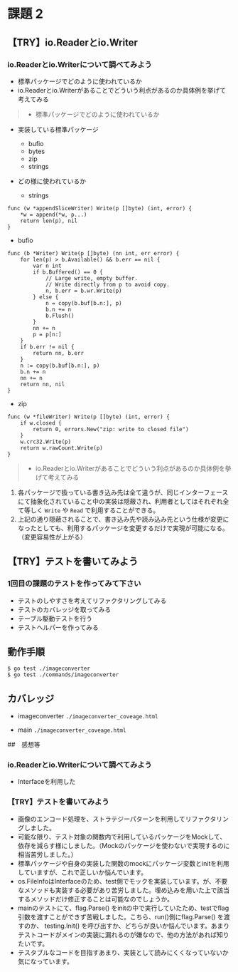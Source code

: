 #  課題 2

## 【TRY】io.Readerとio.Writer

### io.Readerとio.Writerについて調べてみよう

- 標準パッケージでどのように使われているか
- io.Readerとio.Writerがあることでどういう利点があるのか具体例を挙げて考えてみる

> - 標準パッケージでどのように使われているか

- 実装している標準パッケージ
  - bufio
  - bytes
  - zip
  - strings
 
- どの様に使われているか
  - strings
  
```
func (w *appendSliceWriter) Write(p []byte) (int, error) {
	*w = append(*w, p...)
	return len(p), nil
}
```

  - bufio
  
```
func (b *Writer) Write(p []byte) (nn int, err error) {
	for len(p) > b.Available() && b.err == nil {
		var n int
		if b.Buffered() == 0 {
			// Large write, empty buffer.
			// Write directly from p to avoid copy.
			n, b.err = b.wr.Write(p)
		} else {
			n = copy(b.buf[b.n:], p)
			b.n += n
			b.Flush()
		}
		nn += n
		p = p[n:]
	}
	if b.err != nil {
		return nn, b.err
	}
	n := copy(b.buf[b.n:], p)
	b.n += n
	nn += n
	return nn, nil
}
```

  - zip
  
```
func (w *fileWriter) Write(p []byte) (int, error) {
	if w.closed {
		return 0, errors.New("zip: write to closed file")
	}
	w.crc32.Write(p)
	return w.rawCount.Write(p)
}
```

> - io.Readerとio.Writerがあることでどういう利点があるのか具体例を挙げて考えてみる

1. 各パッケージで扱っている書き込み先は全て違うが、同じインターフェースにて抽象化されていること中の実装は隠蔽され、利用者としてはそれぞれ全て等しく `Write` や `Read` で利用することができる。
2. 上記の通り隠蔽されることで、書き込み先や読み込み先という仕様が変更になったとしても、利用するパッケージを変更するだけで実現が可能になる。（変更容易性が上がる）

## 【TRY】テストを書いてみよう

### 1回目の課題のテストを作ってみて下さい
- テストのしやすさを考えてリファクタリングしてみる
- テストのカバレッジを取ってみる
- テーブル駆動テストを行う
- テストヘルパーを作ってみる

## 動作手順

```
$ go test ./imageconverter
$ go test ./commands/imageconverter
```

## カバレッジ

- imageconverter
`./imageconverter_coveage.html`

- main
`./imageconverter_coveage.html`

##　感想等

### io.Readerとio.Writerについて調べてみよう

- Interfaceを利用した

### 【TRY】テストを書いてみよう

- 画像のエンコード処理を、ストラテジーパターンを利用してリファクタリングしました。
- 可能な限り、テスト対象の関数内で利用しているパッケージをMockして、依存を減らす様にしました。（Mockのパッケージを使わないで実現するのに相当苦労しました。）
- 標準パッケージや自身の実装した関数のmockにパッケージ変数とinitを利用していますが、これで正しいか悩んでいます。
- os.FileInfoはInterfaceのため、test側でモックを実装しています。が、不要なメソッドも実装する必要があり苦労しました。埋め込みを用いた上で該当するメソッドだけ修正することは可能なのでしょうか。
- mainのテストにて、flag.Parse() をinitの中で実行していたため、testでflag引数を渡すことができず苦戦しました。こちら、run()側にflag.Parse() を渡すのか、 testing.Init() を呼び出すか、どちらが良いか悩んでいます。あまりテストコードがメインの実装に漏れるのが嫌なので、他の方法があれば知りたいです。
- テスタブルなコードを目指すあまり、実装として読みにくくなっていないか気になっています。

